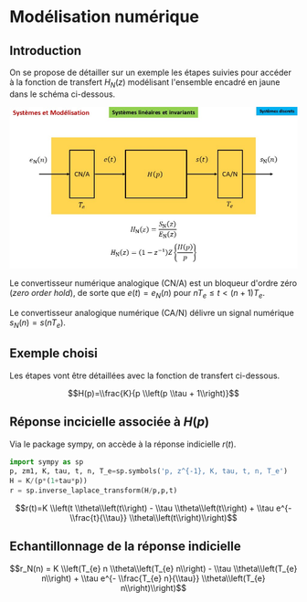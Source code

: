 # Modélisation numérique

## Introduction

On se propose de détailler sur un exemple les  étapes suivies pour accéder à la fonction de transfert $H_N(z)$ modélisant l'ensemble encadré en jaune dans le schéma ci-dessous.

![](csd_1a_pr.jpg)

Le convertisseur numérique analogique (CN/A) est un bloqueur d'ordre zéro (_zero order hold_), de sorte que $e(t)=e_N(n)$ pour $nT_e \leq t \lt (n+1)T_e$.

Le convertisseur analogique numérique (CA/N) délivre un signal numérique $s_N(n)=s(nT_e)$.

## Exemple choisi

Les étapes vont être détaillées avec la fonction de transfert ci-dessous.

$$H(p)=\\frac{K}{p \\left(p \\tau + 1\\right)}$$

## Réponse incicielle associée à $H(p)$

Via le package sympy, on accède à la réponse indicielle $r(t)$.

```python
import sympy as sp
p, zm1, K, tau, t, n, T_e=sp.symbols('p, z^{-1}, K, tau, t, n, T_e')
H = K/(p*(1+tau*p))
r = sp.inverse_laplace_transform(H/p,p,t)
```

$$r(t)=K \\left(t \\theta\\left(t\\right) - \\tau \\theta\\left(t\\right) + \\tau e^{- \\frac{t}{\\tau}} \\theta\\left(t\\right)\\right)$$

## Echantillonnage de la réponse indicielle

$$r_N(n) = K \\left(T_{e} n \\theta\\left(T_{e} n\\right) - \\tau \\theta\\left(T_{e} n\\right) + \\tau e^{- \\frac{T_{e} n}{\\tau}} \\theta\\left(T_{e} n\\right)\\right)$$


